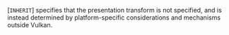 [`INHERIT`] specifies that the
presentation transform is not specified, and is instead determined by
platform-specific considerations and mechanisms outside Vulkan.
